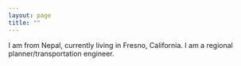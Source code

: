 ```yaml
---
layout: page
title: ""
---
```


I am from Nepal, currently living in Fresno, California.
I am a regional planner/transportation engineer.

